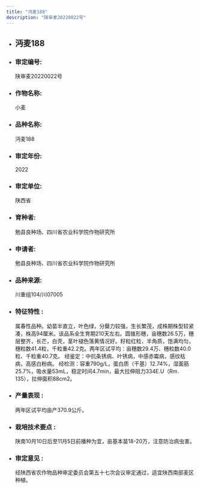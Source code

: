 ```yaml
---
title: "沔麦188"
description: "陕审麦20220022号"
---
```

* ## 沔麦188
* ###  审定编号:  
   陕审麦20220022号

*  ### 作物名称:  
   小麦

*   ###  品种名称: 
    沔麦188

*   ### 审定年份: 
    2022

*   ### 审定单位:  
    陕西省

*   ### 育种者:  
    勉县良种场、四川省农业科学院作物研究所

*   ### 申请者:  
    勉县良种场、四川省农业科学院作物研究所

*   ### 品种来源:  
    川重组104/川07005

*   ### 特征特性 : 
    属春性品种。幼苗半直立，叶色绿，分蘖力较强，生长繁茂，成株期株型较紧凑，株高94厘米。该品系全生育期210天左右。圆锥形穗，亩穗数26.5万，穗层整齐，长芒，白壳，茎叶褪色落黄情况好。籽粒红粒，半角质，饱满均匀，穗粒数41.4粒，千粒重42.2克。两年区试平均：亩穗数29.4万、穗粒数40.0粒、千粒重40.7克。
经鉴定：中抗条锈病、叶锈病，中感赤霉病，感纹枯病，高感白粉病。
经检测：容重790g/L，蛋白质（干基）12.74%，湿面筋25.7%，吸水量53mL，稳定时间4.7min，最大拉伸阻力334E.U（Rm. 135），拉伸面积88cm2。

*   ### 产量表现 : 
    两年区试平均亩产370.9公斤。

*   ### 栽培技术要点 : 
    陕南10月10日后至11月5日前播种为宜，亩基本苗18-20万，注意防治病虫害。

*   ### 审定意见 : 
    经陕西省农作物品种审定委员会第五十七次会议审定通过，适宜陕西南部麦区种植。
